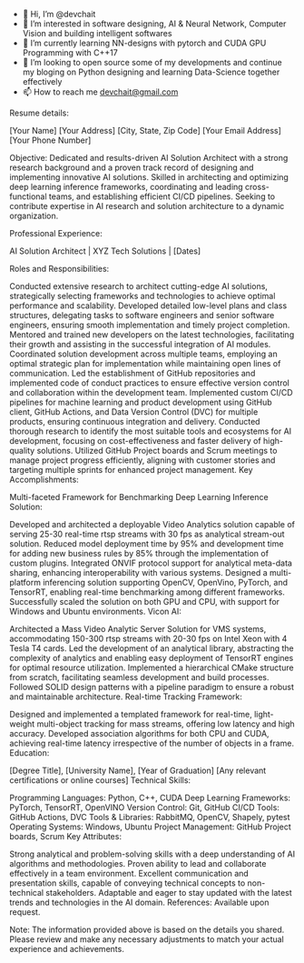 - 👋 Hi, I’m @devchait
- 👀 I’m interested in software designing, AI & Neural Network, Computer Vision and building intelligent softwares
- 🌱 I’m currently learning NN-designs with pytorch and CUDA GPU Programming with C++17
- 💞️ I’m looking to open source some of my developments and continue my bloging on Python designing and learning Data-Science together effectively
- 📫 How to reach me devchait@gmail.com

<!---
devchait/devchait is a ✨ special ✨ repository because its `README.md` (this file) appears on your GitHub profile.
You can click the Preview link to take a look at your changes.
--->

Resume details:

[Your Name]
[Your Address]
[City, State, Zip Code]
[Your Email Address]
[Your Phone Number]

Objective:
Dedicated and results-driven AI Solution Architect with a strong research background and a proven track record of designing and implementing innovative AI solutions. Skilled in architecting and optimizing deep learning inference frameworks, coordinating and leading cross-functional teams, and establishing efficient CI/CD pipelines. Seeking to contribute expertise in AI research and solution architecture to a dynamic organization.

Professional Experience:

AI Solution Architect | XYZ Tech Solutions | [Dates]

Roles and Responsibilities:

Conducted extensive research to architect cutting-edge AI solutions, strategically selecting frameworks and technologies to achieve optimal performance and scalability.
Developed detailed low-level plans and class structures, delegating tasks to software engineers and senior software engineers, ensuring smooth implementation and timely project completion.
Mentored and trained new developers on the latest technologies, facilitating their growth and assisting in the successful integration of AI modules.
Coordinated solution development across multiple teams, employing an optimal strategic plan for implementation while maintaining open lines of communication.
Led the establishment of GitHub repositories and implemented code of conduct practices to ensure effective version control and collaboration within the development team.
Implemented custom CI/CD pipelines for machine learning and product development using GitHub client, GitHub Actions, and Data Version Control (DVC) for multiple products, ensuring continuous integration and delivery.
Conducted thorough research to identify the most suitable tools and ecosystems for AI development, focusing on cost-effectiveness and faster delivery of high-quality solutions.
Utilized GitHub Project boards and Scrum meetings to manage project progress efficiently, aligning with customer stories and targeting multiple sprints for enhanced project management.
Key Accomplishments:

Multi-faceted Framework for Benchmarking Deep Learning Inference Solution:

Developed and architected a deployable Video Analytics solution capable of serving 25-30 real-time rtsp streams with 30 fps as analytical stream-out solution.
Reduced model deployment time by 95% and development time for adding new business rules by 85% through the implementation of custom plugins.
Integrated ONVIF protocol support for analytical meta-data sharing, enhancing interoperability with various systems.
Designed a multi-platform inferencing solution supporting OpenCV, OpenVino, PyTorch, and TensorRT, enabling real-time benchmarking among different frameworks.
Successfully scaled the solution on both GPU and CPU, with support for Windows and Ubuntu environments.
Vicon AI:

Architected a Mass Video Analytic Server Solution for VMS systems, accommodating 150-300 rtsp streams with 20-30 fps on Intel Xeon with 4 Tesla T4 cards.
Led the development of an analytical library, abstracting the complexity of analytics and enabling easy deployment of TensorRT engines for optimal resource utilization.
Implemented a hierarchical CMake structure from scratch, facilitating seamless development and build processes.
Followed SOLID design patterns with a pipeline paradigm to ensure a robust and maintainable architecture.
Real-time Tracking Framework:

Designed and implemented a templated framework for real-time, light-weight multi-object tracking for mass streams, offering low latency and high accuracy.
Developed association algorithms for both CPU and CUDA, achieving real-time latency irrespective of the number of objects in a frame.
Education:

[Degree Title], [University Name], [Year of Graduation]
[Any relevant certifications or online courses]
Technical Skills:

Programming Languages: Python, C++, CUDA
Deep Learning Frameworks: PyTorch, TensorRT, OpenVINO
Version Control: Git, GitHub
CI/CD Tools: GitHub Actions, DVC
Tools & Libraries: RabbitMQ, OpenCV, Shapely, pytest
Operating Systems: Windows, Ubuntu
Project Management: GitHub Project boards, Scrum
Key Attributes:

Strong analytical and problem-solving skills with a deep understanding of AI algorithms and methodologies.
Proven ability to lead and collaborate effectively in a team environment.
Excellent communication and presentation skills, capable of conveying technical concepts to non-technical stakeholders.
Adaptable and eager to stay updated with the latest trends and technologies in the AI domain.
References:
Available upon request.

Note: The information provided above is based on the details you shared. Please review and make any necessary adjustments to match your actual experience and achievements.
   
  
      
    
    
